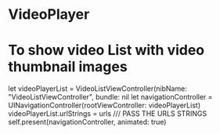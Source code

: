 # VideoPlayer

# To show video List with video thumbnail images
  
  let videoPlayerList = VideoListViewController(nibName: "VideoListViewController", bundle: nil
  let navigationController = UINavigationController(rootViewController: videoPlayerList)
  videoPlayerList.urlStrings = urls /// PASS THE URLS STRINGS
  self.present(navigationController, animated: true)
  
